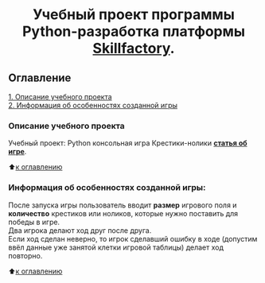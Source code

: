 # <center> Учебный проект программы Python-разработка платформы [Skillfactory](http://skillfactory.ru). </center>

## Оглавление  
[1. Описание учебного проекта](https://github.com/Cherant1976/SF_Python_project_Krestiki_Noliki#Описание-учебного-проекта)   
[2. Информация об особенностях созданной игры](https://github.com/Cherant1976/SF_Python_project_Krestiki_Noliki#Информация-об-особенностях-созданной-игры)  
  

### Описание учебного проекта    
Учебный проект: Python консольная игра Крестики-нолики [**статья об игре**](https://ru.wikipedia.org/wiki/Крестики-нолики/).

:arrow_up:[к оглавлению](https://github.com/Cherant1976/SF_Python_project_Krestiki_Noliki#Оглавление)


### Информация об особенностях созданной игры:
После запуска игры пользователь вводит **размер** игрового поля и **количество** крестиков или ноликов, которые нужно поставить для победы в игре.  
Два игрока делают ход друг после друга.  
Если ход сделан неверно, то игрок сделавший ошибку в ходе (допустим ввёл данные уже занятой клетки игровой таблицы) делает ход повторно.
  
:arrow_up:[к оглавлению](https://github.com/Cherant1976/SF_Head_Hunter_Project_2#Оглавление)